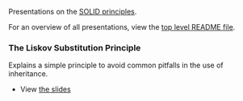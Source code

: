 Presentations on the [SOLID principles](https://en.wikipedia.org/wiki/SOLID).

For an overview of all presentations, view the [top level README file](../README.md).

### The Liskov Substitution Principle

Explains a simple principle to avoid common pitfalls in the use of inheritance.

* View [the slides](http://bit.ly/solid-lsp)